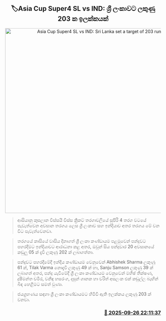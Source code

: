 <p align='center'><b><h2 align='center' title='Asia Cup Super4 SL vs IND: Sri Lanka set a target of 203 runs'>🏷Asia Cup Super4 SL vs IND: ශ්‍රී ලංකාවට ලකුණු 203 ක ඉලක්කයක්</h2></b></p>
<p align='center'><img src='https://helakuru.sgp1.cdn.digitaloceanspaces.com/esana/images/lib/asia-cup-sl-vs-ind.jpg' width='600' alt='Asia Cup Super4 SL vs IND: Sri Lanka set a target of 203 runs'></p>

> ආසියානු කුසලාන විස්සයි විස්ස ක්‍රිකට් තරගාවලියේ සුපිරි 4 තරග වටයේ පැවැත්වෙන අවසාන තරගය ලෙස ශ්‍රී ලංකාව සහ ඉන්දියාව අතර තරගය මේ වන විට පැවැත්වෙනවා.

> තරගයේ කාසියේ වාසිය දිනාගත් ශ්‍රී ලංකා කණ්ඩායම පළමුවෙන් පන්දුවට පහරදීමට ඉන්දියාවට ආරාධනා කළ අතර, ඔවුන් සිය පන්දුවාර 20 අවසානයේ කඩුලු 05 ක් දැවී ලකුණු 202 ක් ලබාගත්තා.

> පන්දුවට පහරදීමේදී ඉන්දීය කණ්ඩායම වෙනුවෙන් Abhishek Sharma ලකුණු 61 ක්, Tilak Varma නොදැවී ලකුණු 49 ක් හා, Sanju Samson ලකුණු 39 ක් ලබාගත් අතර, පන්දු යැවීමේදී ශ්‍රී ලංකා කණ්ඩායම වෙනුවෙන් මහීෂ් තීක්ෂණ, දුෂිමන්ත චමීර, වනිඳු හසරංග, දසුන් ශානක හා චරිත් අසලංක එක් කඩුල්ල බැඟින් බිඳ හෙළීමට සමත් වුණා.

> ජයග්‍රහණය සඳහා ශ්‍රී ලංකා කණ්ඩායමට හිමිවී ඇති ඉලක්කය ලකුණු 203 ක් වනවා.



<h3 align='right'><a href='https://www.helakuru.lk/esana/p/114021/'>📅 2025-09-26 22:11:37</a></h3>
